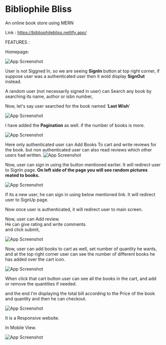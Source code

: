 
# Bibliophile Bliss

An online book store using MERN 

Link : https://bibliophilebliss.netlify.app/

FEATURES : 

Homepage: 

![App Screenshot](https://github.com/RhythmKhatri/BibliophileBliss/assets/57282374/fa333a49-c44f-49d8-a1f8-87f2a01c6d7a)

User is not Siggned In, so we are seeing **SignIn** button at top right corner, if suppose user was a authenticated user then it wold display **SignOut** instead.

A random user (not necessarily signed in user) can Search any book by searching its name, author or isbn number, 

Now, let's say user searched for the book named '**Last Wish**'

![App Screenshot](https://github.com/RhythmKhatri/BibliophileBliss/assets/57282374/aeae21e9-cf59-4164-a083-89e1c1a05609)

I have added the **Pagination** as well. if the number of books is more.

![App Screenshot](https://github.com/RhythmKhatri/BibliophileBliss/assets/57282374/3d6ae0fa-a64d-451a-838e-f05d94dff5e7)

Here only authenticated user can Add Books To cart and write reviews for the book.
but non authenticated user can also read reviews which other users had written.
![App Screenshot](https://github.com/RhythmKhatri/BibliophileBliss/assets/57282374/b89528dd-97d7-4e14-8b4c-d7410eb76178)



Now, user can sign in using the button mentioned earlier.
It will redirect user to SignIn page.
**On left side of the page you will see random pictures reated to books.**

![App Screenshot](https://github.com/RhythmKhatri/BibliophileBliss/assets/57282374/03936a25-c41d-4188-8a35-d837edbd797f)

If its a new user, he can sign in using below mentioned link.
It will redirect user to SignUp page.

Now once user is authenticated, it will redirect user to main screen.

Now, user can Add review. <br />
He can give rating and write comments. <br />
and click submit,

![App Screenshot](https://github.com/RhythmKhatri/BibliophileBliss/assets/57282374/c422b799-cd8d-4bbb-b25a-9203baad7b68)



Now, user can add books to cart as well, set number of quantity he wants,
and at the top right corner user can see the number of different books he has added over the cart icon.

![App Screenshot](https://github.com/RhythmKhatri/BibliophileBliss/assets/57282374/054d3389-ed04-463a-a1d2-c47e778c3109)

When click that cart button user can see all the books in the cart, and add or remove the quantities if needed.

and the end I'm displaying the total bill according to the Price of the book and quantity and then he can checkout.


![App Screenshot](https://github.com/RhythmKhatri/BibliophileBliss/assets/57282374/e2224e3c-7522-4cdb-8842-b719330cbd6f)


It is a Responsive website.

In Mobile View.

![App Screenshot](https://github.com/RhythmKhatri/BibliophileBliss/assets/57282374/f31f3c7f-2a16-4f70-a930-09089909e612)







